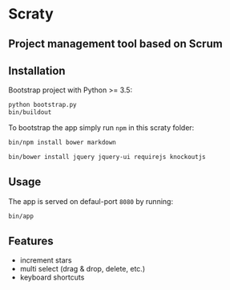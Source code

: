 # Scraty

## Project management tool based on Scrum

## Installation

Bootstrap project with Python >= 3.5:

```bash
python bootstrap.py
bin/buildout
```

To bootstrap the app simply run `npm` in this scraty folder:

```bash
bin/npm install bower markdown
```

```bash
bin/bower install jquery jquery-ui requirejs knockoutjs
```

## Usage

The app is served on defaul-port `8080` by running:

```bash
bin/app
```

## Features

* increment stars
* multi select (drag & drop, delete, etc.)
* keyboard shortcuts